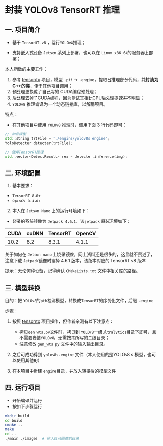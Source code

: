# 封装 YOLOv8 TensorRT 推理

## 一. 项目简介

- 基于 `TensorRT-v8` ，运行`YOLOv8`推理；

- 支持嵌入式设备 `Jetson` 系列上部署，也可以在 `Linux x86_64`的服务器上部署；

本人所做的主要工作：

1. 参考 [tensorrtx](https://github.com/wang-xinyu/tensorrtx/tree/master/yolov8) 项目，模型 `.pth` -> `.engine`，提取出推理部分代码，并**封装为C++的类**，便于其他项目调用；
2. 预处理更换成了自己写的 CUDA编程预处理；
3. 后处理去掉了CUDA编程，因为测试其相比CPU后处理提速并不明显；
5. `YOLOv8` 推理编译为一个动态链接库，以解耦项目。

特点：

- 在其他项目中使用 `YOLOv8` 推理时，调用下面 3 行代码即可：

```C++
// 加载模型
std::string trtFile = "./engine/yolov8s.engine";
YoloDetecter detecter(trtFile);

// 使用TensorRT推理
std::vector<DetectResult> res = detecter.inference(img);
```

## 二. 环境配置

1. 基本要求：

- `TensorRT 8.0+`
- `OpenCV 3.4.0+`

2. 本人在 `Jetson Nano` 上的运行环境如下：

- 烧录的系统镜像为 `Jetpack 4.6.1`，该`jetpack` 原装环境如下：

| CUDA | cuDNN | TensorRT | OpenCV |
| ---- | ----- | -------- | ------ |
| 10.2 | 8.2   | 8.2.1    | 4.1.1  |

关于如何在 `Jetson nano` 上烧录镜像，网上资料还是很多的，这里就不赘述了，注意下载 `Jetpack`镜像时选择 4.6.1 版本，该版本对应的 TensorRT v8 版本

提示：无论何种设备，记得确认 `CMakeLists.txt` 文件中相关库的路径。

## 三. 模型转换

目的：把 `YOLOv8`的`pth`检测模型，转换成`TensorRT`的序列化文件，后缀 `.engine`

步骤：

1. 按照 [tensorrtx](https://github.com/wang-xinyu/tensorrtx/tree/master/yolov8) 项目操作，但作者亲测有以下注意点：
   - 拷贝`gen_wts.py`文件时，拷贝到 `YOLOv8`一级`ultralytics`目录下即可，且不需要安装`YOLOv8`，无需按其所写的二级目录；
   - 注意修改 `gen_wts.py` 文件中的输入输出目录。

2. 之后可成功得到 `yolov8s.engine` 文件（本人使用的是YOLOv8 s 模型，也可以使用其他的）

3. 在本项目中新建 `engine`目录，并放入转换后的模型文件

## 四. 运行项目

- 开始编译并运行
- 按如下步骤运行

```bash
mkdir build
cd build
cmake ..
make
cd ..
./main ./images  # 传入自己图像的目录
```

